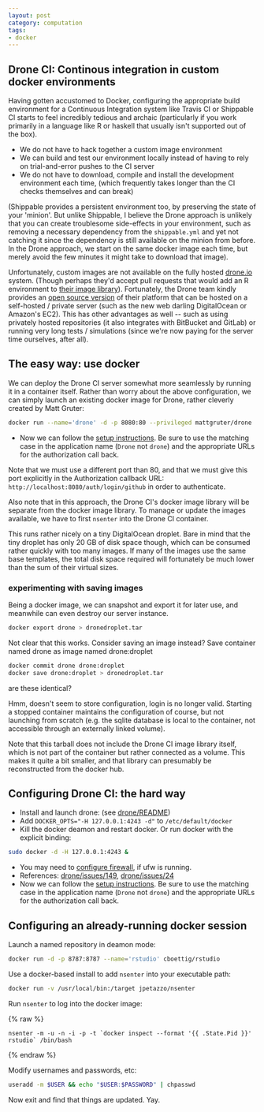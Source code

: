 ```yaml
---
layout: post
category: computation
tags:
- docker
---
```


## Drone CI: Continous integration in custom docker environments

Having gotten accustomed to Docker, configuring the appropriate build environment for a Continuous Integration system like Travis CI or Shippable CI starts to feel incredibly tedious and archaic (particularly if you work primarily in a language like R or haskell that usually isn't supported out of the box).


- We do not have to hack together a custom image environment
- We can build and test our environment locally instead of having to rely on trial-and-error pushes to the CI server
- We do not have to download, compile and install the development environment each time, (which frequently takes longer than the CI checks themselves and can break)


(Shippable provides a persistent environment too, by preserving the state of your 'minion'.  But unlike Shippable, I believe the Drone approach is unlikely that you can create troublesome side-effects in your environment, such as removing a necessary dependency from the `shippable.yml` and yet not catching it since the dependency is still available on the minion from before.  In the Drone approach, we start on the same docker image each time, but merely avoid the few minutes it might take to download that image).

Unfortunately, custom images are not available on the fully hosted [drone.io](http://drone.io) system.  (Though perhaps they'd accept pull requests that would add an R environment to [their image library](https://github.com/drone/images)).  Fortunately, the Drone team kindly provides an [open source version](https://github.com/drone.drone) of their platform that can be hosted on a self-hosted / private server (such as the new web darling DigitalOcean or Amazon's EC2).  This has other advantages as well -- such as using privately hosted repositories (it also integrates with BitBucket and GitLab) or running very long tests / simulations (since we're now paying for the server time ourselves, after all).


## The easy way: use docker

We can deploy the Drone CI server somewhat more seamlessly by running it in a container itself.  Rather than worry about the above configuration, we can simply launch an existing docker image for Drone, rather cleverly created by Matt Gruter:

```bash
docker run --name='drone' -d -p 8080:80 --privileged mattgruter/drone
```
- Now we can follow the [setup instructions](http://drone.readthedocs.org/en/latest/setup.html). Be sure to use the matching case in the application name (`Drone` not `drone`) and the appropriate URLs for the authorization call back.

Note that we must use a different port than 80, and that we must give this port explicitly in the Authorization callback URL: `http://localhost:8080/auth/login/github` in order to authenticate.

Also note that in this approach, the Drone CI's docker image library will be separate from the docker image library.  To manage or update the images available, we have to first `nsenter` into the Drone CI container.

This runs rather nicely on a tiny DigitalOcean droplet. Bare in mind that the tiny droplet has only 20 GB of disk space though, which can be consumed rather quickly with too many images. If many of the images use the same base templates, the total disk space required will fortunately be much lower than the sum of their virtual sizes.



### experimenting with saving images

Being a docker image, we can snapshot and export it for later use, and meanwhile can even destroy our server instance.

```bash
docker export drone > dronedroplet.tar
```
Not clear that this works. Consider saving an image instead?  Save container named drone as image named drone:droplet

```bash
docker commit drone drone:droplet
docker save drone:droplet > dronedroplet.tar
```
are these identical?

Hmm, doesn't seem to store configuration, login is no longer valid.  Starting a stopped container maintains the configuration of course, but not launching from scratch (e.g. the sqlite database is local to the container, not accessible through an externally linked volume).

Note that this tarball does not include the Drone CI image library itself, which is not part of the container but rather connected as a volume. This makes it quite a bit smaller, and that library can presumably be reconstructed from the docker hub.

## Configuring Drone CI: the hard way

- Install and launch drone: (see [drone/README](https://github.com/drone/drone))
- Add `DOCKER_OPTS="-H 127.0.0.1:4243 -d"` to `/etc/default/docker`
- Kill the docker deamon and restart docker. Or run docker with the explicit binding:

```bash
sudo docker -d -H 127.0.0.1:4243 &
```

- You may need to [configure firewall](http://docs.docker.com/installation/ubuntulinux/#docker-and-ufw), if ufw is running.
- References: [drone/issues/149](https://github.com/drone/drone/issues/149), [drone/issues/24](https://github.com/drone/drone/issues/24)
- Now we can follow the [setup instructions](http://drone.readthedocs.org/en/latest/setup.html). Be sure to use the matching case in the application name (`Drone` not `drone`) and the appropriate URLs for the authorization call back.



## Configuring an already-running docker session

Launch a named repository in deamon mode:

```bash
docker run -d -p 8787:8787 --name='rstudio' cboettig/rstudio
```

Use a docker-based install to add `nsenter` into your executable path:

```bash
docker run -v /usr/local/bin:/target jpetazzo/nsenter
```

Run `nsenter` to log into the docker image:

{% raw %}

```
nsenter -m -u -n -i -p -t `docker inspect --format '{{ .State.Pid }}' rstudio` /bin/bash
```

{% endraw %}

Modify usernames and passwords, etc:

```bash
useradd -m $USER && echo "$USER:$PASSWORD" | chpasswd
```

Now exit and find that things are updated. Yay.
